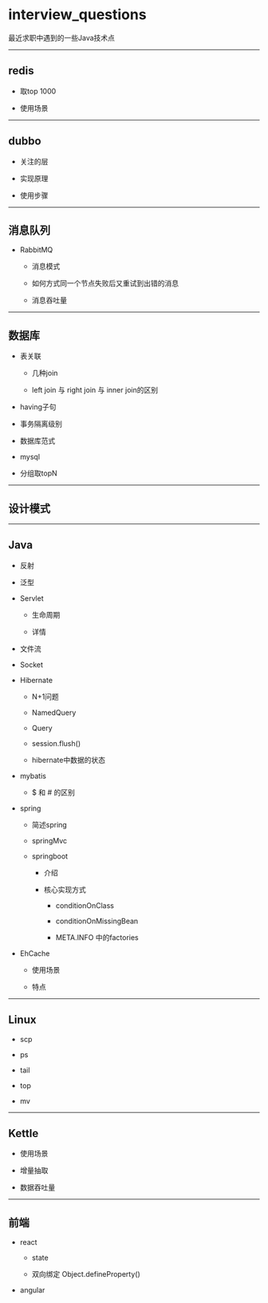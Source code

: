 # interview_questions
最近求职中遇到的一些Java技术点

---

## redis

- 取top 1000

- 使用场景

---

## dubbo

- 关注的层

- 实现原理

- 使用步骤

---

## 消息队列

- RabbitMQ

    + 消息模式

    + 如何方式同一个节点失败后又重试到出错的消息

    + 消息吞吐量

---

## 数据库

- 表关联

    + 几种join

    + left join 与 right join 与 inner join的区别

- having子句

- 事务隔离级别

- 数据库范式

- mysql

- 分组取topN

---

## 设计模式

---

## Java

- 反射

- 泛型

- Servlet

    + 生命周期

    + 详情

- 文件流

- Socket

- Hibernate 

    + N+1问题

    + NamedQuery

    + Query

    + session.flush()

    + hibernate中数据的状态

- mybatis

    + $ 和 # 的区别

- spring

    + 简述spring

    + springMvc

    + springboot

        - 介绍

        - 核心实现方式 

            + conditionOnClass 

            + conditionOnMissingBean

            + META.INFO 中的factories 

- EhCache

    + 使用场景

    + 特点

---

## Linux

- scp

- ps

- tail

- top

- mv

---

## Kettle

- 使用场景

- 增量抽取

- 数据吞吐量

---

## 前端

- react

  + state

  + 双向绑定 Object.defineProperty()

- angular
